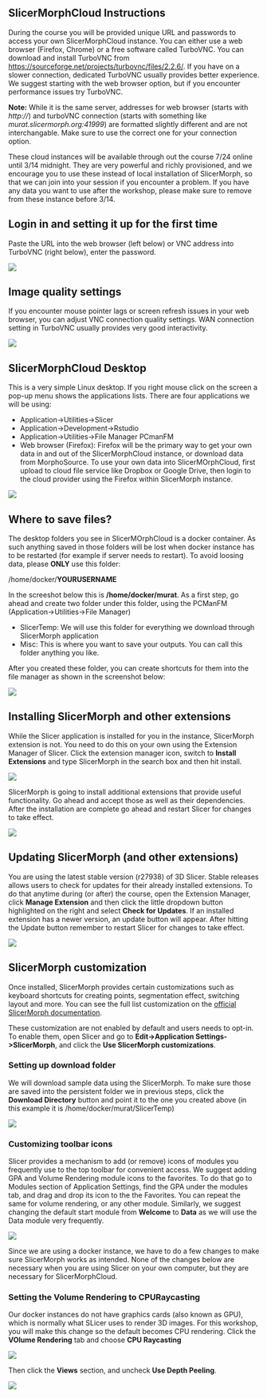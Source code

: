 ## SlicerMorphCloud Instructions
During the course you will be provided unique URL and passwords to access your own SlicerMorphCloud instance. You can either use a web browser (Firefox, Chrome) or a free software called TurboVNC. You can download and install TurboVNC from https://sourceforge.net/projects/turbovnc/files/2.2.6/. If you have on a slower connection, dedicated TurboVNC usually provides better experience. We suggest starting with the web browser option, but if you encounter performance issues try TurboVNC. 

**Note:** While it is the same server, addresses for web browser (starts with _http://_) and turboVNC connection (starts with something like _murat.slicermorph.org:41999_) are formatted slightly different and are not interchangable. Make sure to use the correct one for your connection option.

These cloud instances will be available through out the course 7/24 online until 3/14 midnight. They are very powerful and richly provisioned, and we encourage you to use these instead of local installation of SlicerMorph, so that we can join into your session if you encounter a problem. If you have any data you want to use after the workshop, please make sure to remove from these instance before 3/14. 

## Login in and setting it up for the first time
Paste the URL into the web browser (left below) or VNC address into TurboVNC (right below), enter the password.

<img src="login.png">

## Image quality settings
If you encounter mouse pointer lags or screen refresh issues in your web browser, you can adjust VNC connection quality settings. WAN connection setting in TurboVNC usually provides very good interactivity. 

<img src="quality.PNG">


## SlicerMorphCloud Desktop
This is a very simple Linux desktop. If you right mouse click on the screen a pop-up menu shows the applications lists. There are four applications we will be using:
* Application->Utilities->Slicer
* Application->Development->Rstudio
* Application->Utilities->File Manager PCmanFM
* Web browser (Firefox): Firefox will be the primary way to get your own data in and out of the SlicerMorphCloud instance, or download data from MorphoSource. To use your own data into SlicerMOrphCloud, first upload to cloud file service like Dropbox or Google Drive, then login to the cloud provider using the Firefox within SlicerMorph instance. 

<img src="desktop.PNG">

## Where to save files? 
The desktop folders you see in SlicerMOrphCloud is a docker container. As such anything saved in those folders will be lost when docker instance has to be restarted (for example if server needs to restart). To avoid loosing data, please **ONLY** use this folder: <p>
/home/docker/**YOURUSERNAME** 

In the screeshot below this is **/home/docker/murat**. 
As a first step, go ahead and create two folder under this folder, using the PCManFM (Application->Utilities->File Manager) 
* SlicerTemp: We will use this folder for everything we download through SlicerMorph application 
* Misc: This is where you want to save your outputs. You can call this folder anything you like.  

After you created these folder, you can create shortcuts for them into the file manager as shown in the screenshot below:

<img src="pcmanFM.PNG">

## Installing SlicerMorph and other extensions
While the Slicer application is installed for you in the instance, SlicerMorph extension is not. You need to do this on your own using the Extension Manager of Slicer. Click the extension manager icon, switch to **Install Extensions** and type SlicerMorph in the search box and then hit install. 

<img src="slicermorph1.PNG">

SlicerMorph is going to install additional extensions that provide useful functionality. Go ahead and accept those as well as their dependencies. After the installation are complete go ahead and restart Slicer for changes to take effect. 

<img src="slicermorph2.PNG">

## Updating SlicerMorph (and other extensions)
You are using the latest stable version (r27938) of 3D Slicer. Stable releases allows users to check for updates for their already installed extensions. To do that anytime during (or after) the course, open the Extension Manager, click **Manage Extension** and then click the little dropdown button highlighted on the right and select **Check for Updates**. If an installed extension has a newer version, an update button will appear. After hitting the Update button remember to restart Slicer for changes to take effect. 

<img src="update.PNG">

## SlicerMorph customization
Once installed, SlicerMorph provides certain customizations such as keyboard shortcuts for creating points, segmentation effect, switching layout and more. You can see the full list customization on the [official SlicerMorph documentation](https://github.com/SlicerMorph/SlicerMorph/tree/master/Docs/MorphPreferences).

These customization are not enabled by default and users needs to opt-in. To enable them, open Slicer and go to **Edit->Application Settings->SlicerMorph**, and click the **Use SlicerMorph customizations**. 

### Setting up download folder 
We will download sample data using the SlicerMorph. To make sure those are saved into the persistent folder we in previous steps, click the **Download Directory** button and point it to the one you created above (in this example it is /home/docker/murat/SlicerTemp)

<img src="download.PNG">

### Customizing toolbar icons
Slicer provides a mechanism to add (or remove) icons of modules you frequently use to the top toolbar for convenient access. We suggest adding GPA and Volume Rendering module icons to the favorites. To do that go to Modules section of Application Settings, find the GPA under the modules tab, and drag and drop its icon to the the Favorites. You can repeat the same for volume rendering, or any other module. Similarly, we suggest changing the default start module from **Welcome** to **Data** as we will use the Data module very frequently.  

<img src="favorites.PNG">

Since we are using a docker instance, we have to do a few changes to make sure SlicerMorph works as intended. None of the changes below are necessary when you are using Slicer on your own computer, but they are necessary for SlicerMorphCloud.   

### Setting the Volume Rendering to CPURaycasting
Our docker instances do not have graphics cards (also known as GPU), which is normally what SLicer uses to render 3D images. For this workshop, you will make this change so the default becomes CPU rendering. Click the **VOlume Rendering** tab and choose **CPU Raycasting**

<img src="cpuRaycasting.PNG">

Then click the **Views** section, and uncheck **Use Depth Peeling**. 

<img src="depth.PNG">






